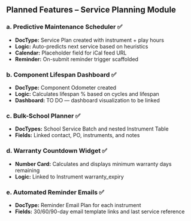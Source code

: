 ## Planned Features – Service Planning Module

### a. Predictive Maintenance Scheduler ✅
- **DocType:** Service Plan created with instrument + play hours
- **Logic:** Auto-predicts next service based on heuristics
- **Calendar:** Placeholder field for iCal feed URL
- **Reminder:** On-submit reminder trigger scaffolded

### b. Component Lifespan Dashboard ✅
- **DocType:** Component Odometer created
- **Logic:** Calculates lifespan % based on cycles and lifespan
- **Dashboard:** TO DO — dashboard visualization to be linked

### c. Bulk-School Planner ✅
- **DocTypes:** School Service Batch and nested Instrument Table
- **Fields:** Linked contact, PO, instruments, and notes

### d. Warranty Countdown Widget ✅
- **Number Card:** Calculates and displays minimum warranty days remaining
- **Logic:** Linked to Instrument warranty_expiry

### e. Automated Reminder Emails ✅
- **DocType:** Reminder Email Plan for each instrument
- **Fields:** 30/60/90-day email template links and last service reference